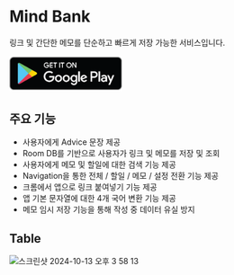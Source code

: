 # Mind Bank
링크 및 간단한 메모를 단순하고 빠르게 저장 가능한 서비스입니다.<br />
<p align="left">
  <a href="https://play.google.com/store/apps/details?id=com.windrr.mindbank">
    <img src="./images/google_play.png" alt="Download on Google Play" width="200"/>
  </a>
</p>

## 주요 기능
- 사용자에게 Advice 문장 제공
- Room DB를 기반으로 사용자가 링크 및 메모를 저장 및 조회
- 사용자에게 메모 및 할일에 대한 검색 기능 제공
- Navigation을 통한 전체 / 할일 / 메모 / 설정 전환 기능 제공
- 크롬에서 앱으로 링크 붙여넣기 기능 제공
- 앱 기본 문자열에 대한 4개 국어 변환 기능 제공
- 메모 임시 저장 기능을 통해 작성 중 데이터 유실 방지

## Table
![스크린샷 2024-10-13 오후 3 58 13](https://github.com/user-attachments/assets/fc144a5f-fdd7-4f06-8099-57456d7e27d7)

